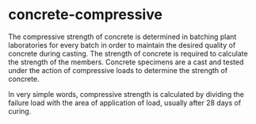 # concrete-compressive
The compressive strength of concrete is determined in batching plant laboratories for every batch in order to maintain the desired quality of concrete during casting. The strength of concrete is required to calculate the strength of the members. Concrete specimens are a cast and tested under the action of compressive loads to determine the strength of concrete.

In very simple words, compressive strength is calculated by dividing the failure load with the area of application of load, usually after 28 days of curing.
